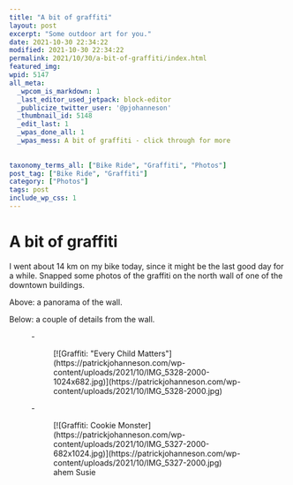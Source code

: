 ```yaml
---
title: "A bit of graffiti"
layout: post
excerpt: "Some outdoor art for you."
date: 2021-10-30 22:34:22
modified: 2021-10-30 22:34:22
permalink: 2021/10/30/a-bit-of-graffiti/index.html
featured_img: 
wpid: 5147
all_meta: 
  _wpcom_is_markdown: 1
  _last_editor_used_jetpack: block-editor
  _publicize_twitter_user: '@pjohanneson'
  _thumbnail_id: 5148
  _edit_last: 1
  _wpas_done_all: 1
  _wpas_mess: A bit of graffiti - click through for more
  
  
taxonomy_terms_all: ["Bike Ride", "Graffiti", "Photos"]
post_tag: ["Bike Ride", "Graffiti"]
category: ["Photos"]
tags: post
include_wp_css: 1
---
```


# A bit of graffiti

I went about 14 km on my bike today, since it might be the last good day for a while. Snapped some photos of the graffiti on the north wall of one of the downtown buildings.

Above: a panorama of the wall.

Below: a couple of details from the wall.

<figure class="is-layout-flex wp-block-gallery-183 wp-block-gallery columns-2 is-cropped">- <figure>[![Graffiti: "Every Child Matters"](https://patrickjohanneson.com/wp-content/uploads/2021/10/IMG_5328-2000-1024x682.jpg)](https://patrickjohanneson.com/wp-content/uploads/2021/10/IMG_5328-2000.jpg)</figure>
- <figure>[![Graffiti: Cookie Monster](https://patrickjohanneson.com/wp-content/uploads/2021/10/IMG_5327-2000-682x1024.jpg)](https://patrickjohanneson.com/wp-content/uploads/2021/10/IMG_5327-2000.jpg)<figcaption class="blocks-gallery-item__caption">ahem Susie</figcaption></figure>

</figure>